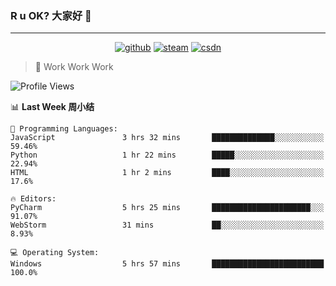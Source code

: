 ### R u OK? 大家好 👋

___

<p align="center">
  <a href="https://bigkjp97.github.io/"><img src="https://img.shields.io/badge/-GitPage-lightgrey" alt="github"></a>
  <a href="https://steamcommunity.com/id/bigkjp/"><img src="https://img.shields.io/badge/-Steam-black" alt="steam"></a>
  <a href="https://blog.csdn.net/qq_38986088"><img src="https://img.shields.io/badge/CSDN-cf000e" alt="csdn"></a>
</p>

> 🧟 Work Work Work

<!--START_SECTION:kjp readme-->
![Profile Views](http://img.shields.io/badge/Mi%20Amigos%E2%99%82%EF%B8%8F-0-ff69b4)

📊 **Last Week 周小结** 

```text
💬 Programming Languages: 
JavaScript               3 hrs 32 mins       ██████████████░░░░░░░░░░░   59.46% 
Python                   1 hr 22 mins        █████░░░░░░░░░░░░░░░░░░░░   22.94% 
HTML                     1 hr 2 mins         ████░░░░░░░░░░░░░░░░░░░░░   17.6%

🔥 Editors: 
PyCharm                  5 hrs 25 mins       ██████████████████████░░░   91.07% 
WebStorm                 31 mins             ██░░░░░░░░░░░░░░░░░░░░░░░   8.93%

💻 Operating System: 
Windows                  5 hrs 57 mins       █████████████████████████   100.0%

```


<!--END_SECTION:kjp readme-->

<!--
**bigkjp97/bigkjp97** is a ✨ _special_ ✨ repository because its `README.md` (this file) appears on your GitHub profile.

Here are some ideas to get you started:

- 🔭 I’m currently working on ...
- 🌱 I’m currently learning ...
- 👯 I’m looking to collaborate on ...
- 🤔 I’m looking for help with ...
- 💬 Ask me about ...
- 📫 How to reach me: ...
- 😄 Pronouns: ...
- ⚡ Fun fact: ... -->
